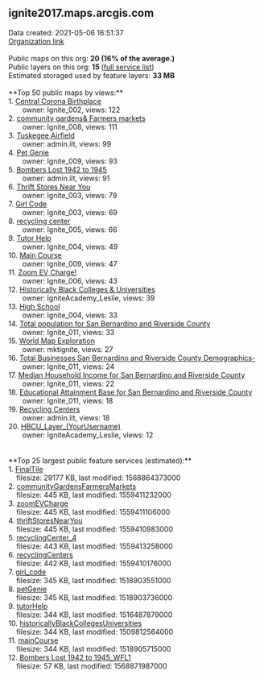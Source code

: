 <h2>ignite2017.maps.arcgis.com</h2> Data created: 2021-05-06 16:51:37 <br /><a target='new' href='https://ignite2017.maps.arcgis.com'>Organization link</a><br /><br />Public maps on this org: <b>20 (16% of the average.)</b><br />Public layers on this org: <b>15 </b>(<a target='new' href='https://services.arcgis.com/nrSiUhvi0RhfW2QL/ArcGIS/rest/services'>full service list</a>)<br />Estimated storaged used by feature layers: <b>33 MB</b><br /><br />**Top 50 public maps by views:**<br />  1. <a target='new' href='https://www.arcgis.com/home/item.html?id=b3baeff845bc47319438f86d6c77e3d8'>Central Corona Birthplace</a> <br />  &nbsp;&nbsp;&nbsp;&nbsp; &nbsp;&nbsp;owner: Ignite_002, views: 122<br />  2. <a target='new' href='https://www.arcgis.com/home/item.html?id=3412a184c7a64760b3bd8cc71969d0dc'>community gardens& Farmers markets</a> <br />  &nbsp;&nbsp;&nbsp;&nbsp; &nbsp;&nbsp;owner: Ignite_008, views: 111<br />  3. <a target='new' href='https://www.arcgis.com/home/item.html?id=028f6f948c7c4283ad09ec81e34ac09c'>Tuskegee Airfield</a> <br />  &nbsp;&nbsp;&nbsp;&nbsp; &nbsp;&nbsp;owner: admin.ilt, views: 99<br />  4. <a target='new' href='https://www.arcgis.com/home/item.html?id=a105ea5073b948c0b04dc4e0d5d2877f'>Pet Genie</a> <br />  &nbsp;&nbsp;&nbsp;&nbsp; &nbsp;&nbsp;owner: Ignite_009, views: 93<br />  5. <a target='new' href='https://www.arcgis.com/home/item.html?id=1026ef7a82604599bf4724b9a68be8b6'>Bombers Lost 1942 to 1945</a> <br />  &nbsp;&nbsp;&nbsp;&nbsp; &nbsp;&nbsp;owner: admin.ilt, views: 91<br />  6. <a target='new' href='https://www.arcgis.com/home/item.html?id=f645328ca80145f4b7017ffa00152b60'>Thrift Stores Near You</a> <br />  &nbsp;&nbsp;&nbsp;&nbsp; &nbsp;&nbsp;owner: Ignite_003, views: 79<br />  7. <a target='new' href='https://www.arcgis.com/home/item.html?id=45aa10590392426bb890e4051c2ee5d0'>Girl Code</a> <br />  &nbsp;&nbsp;&nbsp;&nbsp; &nbsp;&nbsp;owner: Ignite_003, views: 69<br />  8. <a target='new' href='https://www.arcgis.com/home/item.html?id=e57b327361b44757a9b6a6e4b16c1834'>recycling center</a> <br />  &nbsp;&nbsp;&nbsp;&nbsp; &nbsp;&nbsp;owner: Ignite_005, views: 66<br />  9. <a target='new' href='https://www.arcgis.com/home/item.html?id=25e0f26ef1f04b9983289d60c628fdba'>Tutor Help</a> <br />  &nbsp;&nbsp;&nbsp;&nbsp; &nbsp;&nbsp;owner: Ignite_004, views: 49<br />  10. <a target='new' href='https://www.arcgis.com/home/item.html?id=addfba6843914cc78433a837424790fb'>Main Course</a> <br />  &nbsp;&nbsp;&nbsp;&nbsp; &nbsp;&nbsp;owner: Ignite_009, views: 47<br />  11. <a target='new' href='https://www.arcgis.com/home/item.html?id=5aad574874584679a5cee47a13aa32a0'>Zoom EV Charge!</a> <br />  &nbsp;&nbsp;&nbsp;&nbsp; &nbsp;&nbsp;owner: Ignite_006, views: 43<br />  12. <a target='new' href='https://www.arcgis.com/home/item.html?id=47fdf24abf544a0ca163ea61414d2aab'>Historically Black Colleges & Universities</a> <br />  &nbsp;&nbsp;&nbsp;&nbsp; &nbsp;&nbsp;owner: IgniteAcademy_Leslie, views: 39<br />  13. <a target='new' href='https://www.arcgis.com/home/item.html?id=09f929ae02494f80971033b4ccfa749b'>High School</a> <br />  &nbsp;&nbsp;&nbsp;&nbsp; &nbsp;&nbsp;owner: Ignite_004, views: 33<br />  14. <a target='new' href='https://www.arcgis.com/home/item.html?id=e4bfd9832dc14c3c89b1fb2b1074b3e2'>Total population  for San Bernardino and Riverside County </a> <br />  &nbsp;&nbsp;&nbsp;&nbsp; &nbsp;&nbsp;owner: Ignite_011, views: 33<br />  15. <a target='new' href='https://www.arcgis.com/home/item.html?id=8ca7c56b1da64bd686cc6bedb81101f5'>World Map Exploration</a> <br />  &nbsp;&nbsp;&nbsp;&nbsp; &nbsp;&nbsp;owner: mktignite, views: 27<br />  16. <a target='new' href='https://www.arcgis.com/home/item.html?id=078ec90542eb4c2fbe0c5f942b74f3c5'>Total Businesses San Bernardino and Riverside County Demographics-</a> <br />  &nbsp;&nbsp;&nbsp;&nbsp; &nbsp;&nbsp;owner: Ignite_011, views: 24<br />  17. <a target='new' href='https://www.arcgis.com/home/item.html?id=a18675cc60b8405ba195a20ebcef2cce'>Median Household Income  for San Bernardino and Riverside County</a> <br />  &nbsp;&nbsp;&nbsp;&nbsp; &nbsp;&nbsp;owner: Ignite_011, views: 22<br />  18. <a target='new' href='https://www.arcgis.com/home/item.html?id=db3d39e9d88a4dbe8f48974eaf0124a8'>Educational Attainment Base  for San Bernardino and Riverside County </a> <br />  &nbsp;&nbsp;&nbsp;&nbsp; &nbsp;&nbsp;owner: Ignite_011, views: 18<br />  19. <a target='new' href='https://www.arcgis.com/home/item.html?id=95afa67f7aaa4dc48a7327c9ea2da579'>Recycling Centers</a> <br />  &nbsp;&nbsp;&nbsp;&nbsp; &nbsp;&nbsp;owner: admin.ilt, views: 18<br />  20. <a target='new' href='https://www.arcgis.com/home/item.html?id=4cb7051a5ad94931bfddbd5549089a26'>HBCU_Layer_(YourUsername)</a> <br />  &nbsp;&nbsp;&nbsp;&nbsp; &nbsp;&nbsp;owner: IgniteAcademy_Leslie, views: 12<br /><br /><br />**Top 25 largest public feature services (estimated):**<br /> 1. <a target='new' href='https://www.arcgis.com/home/item.html?id=b45b6f0b420d4adea66f464de039523e'>FinalTile</a><br /> &nbsp;&nbsp;&nbsp;&nbsp;filesize: 29177 KB, last modified: 1568864373000<br /> 2. <a target='new' href='https://www.arcgis.com/home/item.html?id=04603e17c1d34f1cbd0406bda6aa493d'>communityGardensFarmersMarkets</a><br /> &nbsp;&nbsp;&nbsp;&nbsp;filesize: 445 KB, last modified: 1559411232000<br /> 3. <a target='new' href='https://www.arcgis.com/home/item.html?id=27a3ce26b4064692a45d2f71742df6d4'>zoomEVCharge</a><br /> &nbsp;&nbsp;&nbsp;&nbsp;filesize: 445 KB, last modified: 1559411106000<br /> 4. <a target='new' href='https://www.arcgis.com/home/item.html?id=b4597b995b9e449e95f55521a6529cef'>thriftStoresNearYou</a><br /> &nbsp;&nbsp;&nbsp;&nbsp;filesize: 445 KB, last modified: 1559410983000<br /> 5. <a target='new' href='https://www.arcgis.com/home/item.html?id=0d0e75ea605644b9b0c1875b2fc6b06f'>recyclingCenter_4</a><br /> &nbsp;&nbsp;&nbsp;&nbsp;filesize: 443 KB, last modified: 1559413258000<br /> 6. <a target='new' href='https://www.arcgis.com/home/item.html?id=d1dd05e17db4475d9e744c1597493b38'>recyclingCenters</a><br /> &nbsp;&nbsp;&nbsp;&nbsp;filesize: 442 KB, last modified: 1559410176000<br /> 7. <a target='new' href='https://www.arcgis.com/home/item.html?id=f5b4904501c749ff8288404835f37984'>girl_code</a><br /> &nbsp;&nbsp;&nbsp;&nbsp;filesize: 345 KB, last modified: 1518903551000<br /> 8. <a target='new' href='https://www.arcgis.com/home/item.html?id=b1b5092c723e4991a6a4f74a72563fd5'>petGenie</a><br /> &nbsp;&nbsp;&nbsp;&nbsp;filesize: 345 KB, last modified: 1518903736000<br /> 9. <a target='new' href='https://www.arcgis.com/home/item.html?id=fe03e71d14f74a2aa1ab82b259eacd4c'>tutorHelp</a><br /> &nbsp;&nbsp;&nbsp;&nbsp;filesize: 344 KB, last modified: 1516487879000<br /> 10. <a target='new' href='https://www.arcgis.com/home/item.html?id=a05eec8d167940778a94a3dca9d0974e'>historicallyBlackCollegesUniversities</a><br /> &nbsp;&nbsp;&nbsp;&nbsp;filesize: 344 KB, last modified: 1509812564000<br /> 11. <a target='new' href='https://www.arcgis.com/home/item.html?id=ba8b05321bb4490bb2dfcbbce745fe39'>mainCourse</a><br /> &nbsp;&nbsp;&nbsp;&nbsp;filesize: 344 KB, last modified: 1518905715000<br /> 12. <a target='new' href='https://www.arcgis.com/home/item.html?id=c3aba13efac345d6b3a5a331378a8ee1'>Bombers Lost 1942 to 1945_WFL1</a><br /> &nbsp;&nbsp;&nbsp;&nbsp;filesize: 57 KB, last modified: 1568871987000<br />